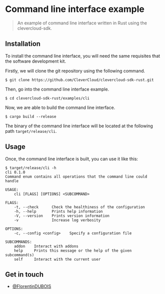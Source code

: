# Command line interface example

> An example of command line interface written in Rust using the clevercloud-sdk.

## Installation

To install the command line interface, you will need the same requisites that
the software development kit.

Firstly, we will clone the git repository using the following command.

```shell
$ git clone https://github.com/CleverCloud/clevercloud-sdk-rust.git
```

Then, go into the command line interface example.

```shell
$ cd clevercloud-sdk-rust/examples/cli
```

Now, we are able to build the command line interface.

```shell
$ cargo build --release
```

The binary of the command line interface will be located at the following path
`target/release/cli`.

## Usage

Once, the command line interface is built, you can use it like this:

```shell
$ target/release/cli -h
cli 0.1.0
Command enum contains all operations that the command line could handle

USAGE:
    cli [FLAGS] [OPTIONS] <SUBCOMMAND>

FLAGS:
    -t, --check      Check the healthiness of the configuration
    -h, --help       Prints help information
    -V, --version    Prints version information
    -v               Increase log verbosity

OPTIONS:
    -c, --config <config>    Specify a configuration file

SUBCOMMANDS:
    addon    Interact with addons
    help     Prints this message or the help of the given subcommand(s)
    self     Interact with the current user
```

## Get in touch

- [@FlorentinDUBOIS](https://twitter.com/FlorentinDUBOIS)
